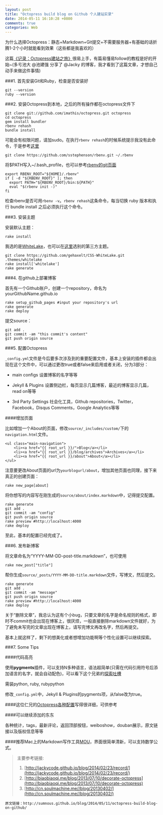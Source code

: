 ```yaml
---
layout: post
title: "Octopress build blog on Github 个人建站实录"
date: 2014-05-11 16:10:28 +0800
comments: true
categories: Web
---
```


为什么选择Octopress：静态+Markdown+Git提交+不需要服务器+有基础的话折腾1-2个小时就能看到效果（这些都是我喜欢的）

这篇[《记录：Octopress建站之旅》](http://jackycode.github.io/blog/2014/02/23/record/)很易上手，有篇易懂易follow的教程是好的开始~(多亏池大 @池建强 分享了 @Jacky 的博客，我才看到了这篇文章，才想自己动手来做这件事情)

###1. 首先安装Git和Ruby，检查是否安装好

```		
git --version
ruby --version
```	

###2. 安装Octopress到本地，之后的所有操作都在octopress文件下

```
git clone git://github.com/imathis/octopress.git octopress
cd octopress
gem install bundler
rbenv rehash
bundle install
```

可能会有权限问题，请加sudo。在执行`rbenv rehash`的时候系统提示我没有此命令，于是参考[这里](http://jianshu.io/p/ACs3kA)

```
git clone https://github.com/sstephenson/rbenv.git ~/.rbenv
```

将$PATH写入~/.bash_profile，也可以参考[rbenv的git页面](https://github.com/sstephenson/rbenv#basic-github-checkout)

```
export RBENV_ROOT="${HOME}/.rbenv"
if [ -d "${RBENV_ROOT}" ]; then
  export PATH="${RBENV_ROOT}/bin:${PATH}"
  eval "$(rbenv init -)"
fi
```
检查rbenv是否可用`rbenv -v`。`rbenv rehash`这条命令，每当切换 ruby 版本和执行 bundle install 之后必须执行这个命令。

###3. 安装主题

安装默认主题：

```
rake install
```

我选的是[WhiteLake](https://github.com/gehaxelt/CSS-WhiteLake)，也可以在[这里](https://github.com/imathis/octopress/wiki/3rd-Party-Octopress-Themes)选别的第三方主题。

```
git clone https://github.com/gehaxelt/CSS-WhiteLake.git .themes/whitelake
rake install['whitelake']
rake generate
```

###4. 在github上部署博客

首先有一个Github账户，创建一个repository，命名为yourGithubName.github.io

```
rake setup_github_pages #input your repository's url
rake generate
rake deploy
```

提交source：

```
git add .
git commit -am "this commit's content"
git push origin source
```

###5. 配置Octopress

`_config.yml`文件是今后要多次涉及到的重要配置文件，基本上安装的插件都会出现在这个文件中，可以通过更改true或者false来启用或者关闭，分为3部分：

+ main configs		设置博客的名字等等

+ Jekyll & Plugins		设置侧边栏，每页显示几篇博客，最近的博客显示几篇，read on等等

+ 3rd Party Settings		社会化工具，Github repositories，Twitter，Facebook，Disqus Comments，Google Analytics等等		

####增加页面

比如增加一个About的页面，修改`source/_includes/custom/`下的`navigation.html`文件。

```
<ul class="main-navigation">
	<li><a href="{{ root_url }}/">Blog</a></li>
	<li><a href="{{ root_url }}/blog/archives">Archives</a></li>
	<li><a href="{{ root_url }}/about">About</a></li>
</ul>
```

注意要更改About页面的url为`yourblogurl/about`，增加其他页面也同理，接下来真正的创建页面：

```
rake new_page[about]
```

将你想写的内容写在刚生成的`source/about/index.markdown`中，记得提交配置。

```
rake generate
git add .
git commit -am "config"
git push origin source
rake preview #http://localhost:4000
rake deploy
```

至此，基本的配置已经完成了。

###6. 发布新博客

将文章命名为“YYYY-MM-DD-post-title.markdown”，也可使用

```rake new_post["title"]```

帮你生成`source/_posts/YYYY-MM-DD-title.markdown`文件，写博文，然后提交。

```
rake generate
git add .
git commit -am "message"
git push origin source
rake preview #http://localhost:4000
rake deploy
```

关于“删除文章”，我总认为这有个小bug，只要文章的名字是命名规则的格式，即时不commit也会出现在博客上，很厌烦，一般直接删除markdown文件就好，为了避免未写完的文章出现在博客上，请写完博文再改名字，然后再提交。


基本上就这样了，剩下的想美化或者想增加功能啊等个性化设置可以继续探索。

###7. Some Tips

####代码高亮

使用**pygments**插件，可以支持N多种语言，语法超简单(只需在代码引用符号后添加语言的名字，就会自动配色)，可以看下这个兄弟的[探索吐槽](http://jinlong.github.io/blog/2013/03/30/octopress-syntax-highlight/)

需装python, ruby, rubypython

修改`_config.yml`中，Jekyll & Plugins的pygments项，从false改为true。

####这位仁兄的[Octopress各种配置](http://biaobiaoqi.me/blog/2013/07/10/decorate-octopress/)写得很详细，可供参考

####可以继续添加的东东

各种统计，tags，最新评论，返回顶部按钮，weiboshow，douban展示，原文链接以及版权信息等等

####推荐Mac上的Markdown写作工具[MOU](http://mouapp.com/)，界面很简单清新，可以支持数学公式。

> 主要参考链接: 
> 
> 1. [http://jackycode.github.io/blog/2014/02/23/record/](http://jackycode.github.io/blog/2014/02/23/record/)
> 2. [http://biaobiaoqi.me/blog/2013/07/10/decorate-octopress](http://biaobiaoqi.me/blog/2013/07/10/decorate-octopress)
> 3. [http://cn.soulmachine.me//blog/20130402/](http://cn.soulmachine.me//blog/20130402/)

	原文链接：http://sumnous.github.io/blog/2014/05/11/octopress-build-blog-on-github/


